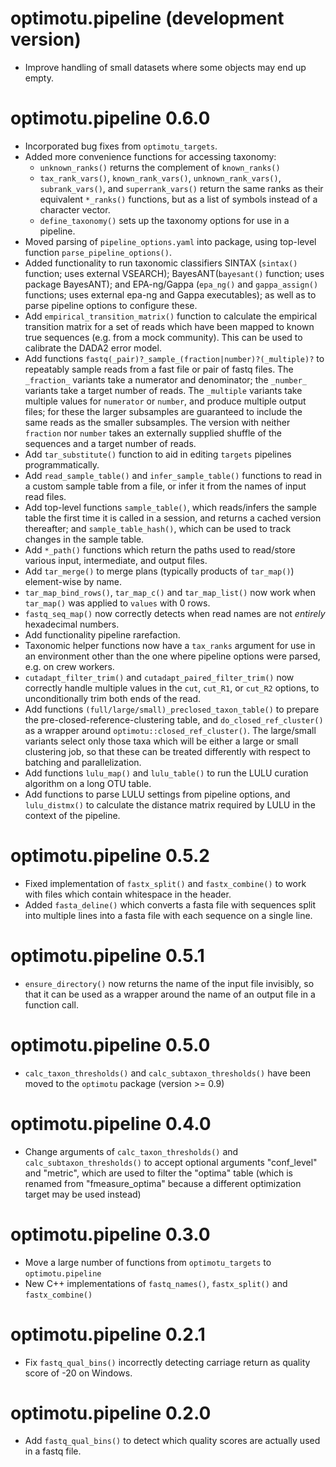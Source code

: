 # optimotu.pipeline (development version)
* Improve handling of small datasets where some objects may end up empty.

# optimotu.pipeline 0.6.0
* Incorporated bug fixes from `optimotu_targets`.
* Added more convenience functions for accessing taxonomy:
  - `unknown_ranks()` returns the complement of `known_ranks()`
  - `tax_rank_vars()`, `known_rank_vars()`, `unknown_rank_vars()`,
    `subrank_vars()`, and `superrank_vars()` return the same ranks as their
    equivalent `*_ranks()` functions, but as a list of symbols instead of a
    character vector.
  - `define_taxonomy()` sets up the taxonomy options for use in a pipeline.
* Moved parsing of `pipeline_options.yaml` into package, using top-level
  function `parse_pipeline_options()`.
* Added functionality to run taxonomic classifiers SINTAX (`sintax()` function;
  uses external VSEARCH); BayesANT(`bayesant()` function; uses package BayesANT);
  and EPA-ng/Gappa (`epa_ng()` and `gappa_assign()` functions; uses external
  epa-ng and Gappa executables); as well as to parse pipeline options to
  configure these.
* Add `empirical_transition_matrix()` function to calculate the empirical
  transition matrix for a set of reads which have been mapped to known
  true sequences (e.g. from a mock community). This can be used to calibrate
  the DADA2 error model.
* Add functions `fastq(_pair)?_sample_(fraction|number)?(_multiple)?`
  to repeatably sample reads from a fast file or pair of fastq files. The
  `_fraction_` variants take a numerator and denominator; the `_number_`
  variants take a target number of reads. The `_multiple` variants take multiple
  values for `numerator` or `number`, and produce multiple output files; for
  these the larger subsamples are guaranteed to include the same reads as the
  smaller subsamples. The version with neither `fraction` nor `number` takes
  an externally supplied shuffle of the sequences and a target number of reads.
* Add `tar_substitute()` function to aid in editing `targets` pipelines
  programmatically.
* Add `read_sample_table()` and `infer_sample_table()` functions to read in a
  custom sample table from a file, or infer it from the names of input read
  files.
* Add top-level functions `sample_table()`, which reads/infers the sample table
  the first time it is called in a session, and returns a cached version
  thereafter; and `sample_table_hash()`, which can be used to track changes in
  the sample table.
* Add `*_path()` functions which return the paths used to read/store
  various input, intermediate, and output files.
* Add `tar_merge()` to merge plans (typically products of `tar_map()`)
  element-wise by name.
* `tar_map_bind_rows()`, `tar_map_c()` and `tar_map_list()` now work when
  `tar_map()` was applied to `values` with 0 rows.
* `fastq_seq_map()` now correctly detects when read names are not _entirely_
  hexadecimal numbers.
* Add functionality pipeline rarefaction.
* Taxonomic helper functions now have a `tax_ranks` argument for use in
  an environment other than the one where pipeline options were parsed, e.g. on
  crew workers.
* `cutadapt_filter_trim()` and `cutadapt_paired_filter_trim()` now correctly
  handle multiple values in the `cut`, `cut_R1`, or `cut_R2` options, to
  unconditionally trim both ends of the read.
* Add functions `(full/large/small)_preclosed_taxon_table()` to prepare the
  pre-closed-reference-clustering table, and `do_closed_ref_cluster()` as a
  wrapper around `optimotu::closed_ref_cluster()`. The large/small variants
  select only those taxa which will be either a large or small clustering job,
  so that these can be treated differently with respect to batching and
  parallelization.
* Add functions `lulu_map()` and `lulu_table()` to run the LULU curation
  algorithm on a long OTU table.
* Add functions to parse LULU settings from pipeline options, and
 `lulu_distmx()` to calculate the distance matrix required by LULU in the
 context of the pipeline.

# optimotu.pipeline 0.5.2
* Fixed implementation of `fastx_split()` and `fastx_combine()` to work with
  files which contain whitespace in the header.
* Added `fasta_deline()` which converts a fasta file with sequences split into
  multiple lines into a fasta file with each sequence on a single line.

# optimotu.pipeline 0.5.1
* `ensure_directory()` now returns the name of the input file invisibly,
so that it can be used as a wrapper around the name of an output file in a
function call.

# optimotu.pipeline 0.5.0
* `calc_taxon_thresholds()` and `calc_subtaxon_thresholds()` have been moved to
the `optimotu` package (version >= 0.9)

# optimotu.pipeline 0.4.0
* Change arguments of `calc_taxon_thresholds()` and `calc_subtaxon_thresholds()`
to accept optional arguments "conf_level" and "metric", which are used to filter
the "optima" table (which is renamed from "fmeasure_optima" because a different
optimization target may be used instead)

# optimotu.pipeline 0.3.0
* Move a large number of functions from `optimotu_targets` to `optimotu.pipeline`
* New C++ implementations of `fastq_names()`, `fastx_split()` and
`fastx_combine()`

# optimotu.pipeline 0.2.1

* Fix `fastq_qual_bins()` incorrectly detecting carriage return as quality score
of -20 on Windows.

# optimotu.pipeline 0.2.0

* Add `fastq_qual_bins()` to detect which quality scores are actually used in a
fastq file.
